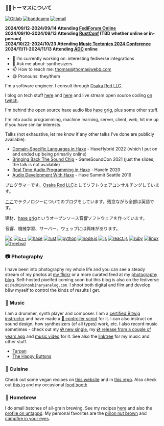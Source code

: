 ### 🧜🏻トーマスについて

[![Gitlab](https://img.shields.io/badge/-thomasjwebb-FCA121?style=flat-square&logo=gitlab&logoColor=white)](https://gitlab.com/thomasjwebb)
[![bandcamp](https://img.shields.io/badge/-pinkboi-408294?style=flat-square&logo=bandcamp&logoColor=white)](https://bandcamp.com/pinkboi)
[![email](https://img.shields.io/badge/-thomas@thomasjwebb.com-blue?style=flat-square&logo=Gmail&logoColor=white)](mailto:thomas@thomasjwebb.com)

**2024/09/12-2024/09/14 Attending [FediForum Online](https://fediforum.org/)**  
**2024/09/10-2024/09/13 Attending [RustConf](https://rustconf.com/) (TBD whether online or in-person)**  
**2024/10/22-2024/10/23 Attending [Music Tectonics 2024 Conference](https://www.musictectonics.com/)**  
**2024/11/11-2024/11/13 Attending [ADC](https://audio.dev/) online**  

- 🔭 I’m currently working on: interesting fediverse integrations
- 💬 Ask me about: synthesizers
- 📫 How to reach me: thomas@thomasjwebb.com
- 😄 Pronouns: they/them

I'm a software engineer. I consult through [Osaka Red LLC](https://osakared.io).

I blog on tech stuff [here](https://webbmaster.com) and [here](https://osakared.com/blog/) and live stream open source coding [on twitch](https://www.twitch.tv/osakared/).

I'm behind the open source haxe audio libs [haxe grig](https://gitlab.com/haxe-grig), plus some other stuff.

I'm into audio programming, machine learning, server, client, web, hit me up if you have similar interests.

Talks (not exhaustive, let me know if any other talks I've done are publicly available):

- [Domain-Specific Languages in Haxe](https://www.youtube.com/watch?v=uvF0YYRlUsw) - HaxeHybrid 2022 (which I put on and ended up being primarily online)
- [Bringing Back The Sound Chip](https://raw.githubusercontent.com/thomasjwebb/thomasjwebb/main/presentations/Bringing%20Back%20The%20Sound%20Chip.pdf) - GameSoundCon 2021 (just the slides, the talk is not available)
- [Real Time Audio Programming in Haxe](https://www.youtube.com/watch?v=4leDPgO5N2o) - HaxeIn 2020
- [Audio Development With Haxe](https://www.youtube.com/watch?v=IQs2a2KHlpk) - Haxe Summit Seattle 2019

プログラマーです。[Osaka Red LLC](https://osakared.io)としてソフトウェアコンサルチングしています。

[ここ](https://webbmaster.com)でテクノロジーについてのブログをしています。残念ながら全部は英語です。

建材、[haxe grig](https://gitlab.com/haxe-grig)というオープンソース音響ソフトウェアを作っています。

音響、機械学習、サーバー、ウェッブには興味があります。

[![c](https://img.shields.io/badge/c%20-%2300599C.svg?&style=flat&logo=c&logoColor=white)](http://www.c-faq.com/)
[![c++](https://img.shields.io/badge/c++%20-%2300599C.svg?&style=flat&logo=c%2B%2B&ogoColor=white)](https://isocpp.org/)
[![haxe](https://img.shields.io/badge/haxe%20-%23EA8220.svg?&style=flat&logo=haxe&logoColor=white)](https://haxe.org)
[![rust](https://img.shields.io/badge/rust-%23000000.svg?&style=flat&logo=rust&logoColor=white)](https://www.rust-lang.org/)
[![python](https://img.shields.io/badge/python%20-%2314354C.svg?&style=flat&logo=python&logoColor=white)](https://www.python.org/)
[![node.js](https://img.shields.io/badge/node.js%20-%2343853D.svg?&style=flat&logo=node.js&logoColor=white)](https://nodejs.org/)
[![js](https://img.shields.io/badge/javascript%20-%23323330.svg?&style=flat&logo=javascript&logoColor=%23F7DF1E)](https://developer.mozilla.org/en-US/docs/Web/JavaScript)
[![react.js](https://img.shields.io/badge/react%20-%2320232a.svg?&style=flat&logo=react&logoColor=%2361DAFB)](https://reactjs.org/)
[![ruby](https://img.shields.io/badge/ruby-%23CC342D.svg?&style=flat&logo=ruby&logoColor=white)](https://www.ruby-lang.org/)
[![linux](https://img.shields.io/badge/linux-%23FCC624.svg?&style=flat&logo=linux&logoColor=white)](https://opensource.com/resources/linux)
[![freebsd](https://img.shields.io/badge/freebsd-%23AB2B28.svg?&style=flat&logo=freebsd&logoColor=white)](https://www.freebsd.org/)

### 📷 Photography

I have been into photography my whole life and you can see a steady stream of my photos at [my flickr](https://www.flickr.com/photos/7297815@N08/) or a more curated feed at my [photography blog](https://nonbinaryanalog.com). Self-hosted pixelfed coming soon but this blog is also on the fediverse at `@admin@nonbinaryanalog.com`. I shoot both digital and film and develop b&w myself to control the kinds of results I get.

### 🦇 Music

I am a drummer, synth player and composer. I am a [certified Bitwig instructor](https://www.bitwig.com/certified/thomas-webb-8/) and have made a [🎹 controller script](https://github.com/osakared/apc-key-25-bitwig) for it. I can also instruct on sound design, how synthesizers (of all types) work, etc. I also record music sometimes - check out my [💿 new single](https://tarpan.bandcamp.com/album/deploy-pyre-single), my [💿 release from a couple of years ago](https://fanlink.to/werewolf-of-paris) and [music video](https://www.youtube.com/watch?v=Vz9ScrZ_FkU) for it. See also the [linktree](https://biglink.to/tarpan) for my music and other stuff.

* [Tarpan](https://tarpan.band/)
* [The Happy Buttons](https://thehappybuttons.com/)

### 🥙 Cuisine

Check out some vegan recipes on [this website](https://shallotsanctuary.com/) and in [this repo](https://github.com/thomasjwebb/recipes). Also check out [this ig](https://www.instagram.com/shallotsanctuary/) and my occasional [food booth](https://panella.place/).

### 🍺 Homebrew

I do small batches of all-grain brewing. See my recipes [here](https://snowplant.org/) and also the [profile on untappd](https://untappd.com/SnowPlant). My personal favorites are the [piñon nut brown](https://snowplant.org/pi%C3%B1on_brown/) and [campfire in your eyes](https://snowplant.org/campfire_in_your_eyes/).

<!--
**thomasjwebb/thomasjwebb** is a ✨ _special_ ✨ repository because its `README.md` (this file) appears on your GitHub profile.

Here are some ideas to get you started:

- 🔭 I’m currently working on ...
- 🌱 I’m currently learning ...
- 👯 I’m looking to collaborate on ...
- 🤔 I’m looking for help with ...
- 💬 Ask me about ...
- 📫 How to reach me: ...
- 😄 Pronouns: ...
- ⚡ Fun fact: ...
-->
